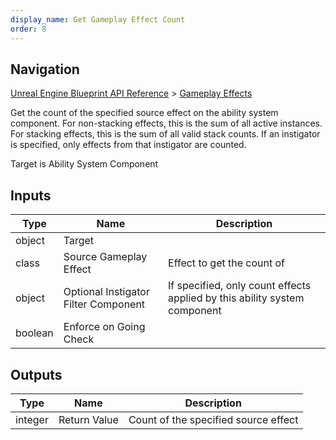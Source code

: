 ```yaml
---
display_name: Get Gameplay Effect Count
order: 8
---
```

## Navigation

[Unreal Engine Blueprint API Reference](https://dev.epicgames.com/documentation/en-us/unreal-engine/BlueprintAPI) > [Gameplay Effects](https://dev.epicgames.com/documentation/en-us/unreal-engine/BlueprintAPI/GameplayEffects)

Get the count of the specified source effect on the ability system component. For non-stacking effects, this is the sum of all active instances.
For stacking effects, this is the sum of all valid stack counts. If an instigator is specified, only effects from that instigator are counted.

Target is Ability System Component

## Inputs

| Type | Name | Description |
| --- | --- | --- |
| object | Target |  |
| class | Source Gameplay Effect | Effect to get the count of |
| object | Optional Instigator Filter Component | If specified, only count effects applied by this ability system component |
| boolean | Enforce on Going Check |  |

## Outputs

| Type | Name | Description |
| --- | --- | --- |
| integer | Return Value | Count of the specified source effect |
